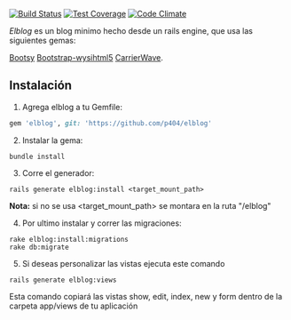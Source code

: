 [![Build Status](https://travis-ci.org/p404/elblog.svg?branch=master)](https://travis-ci.org/p404/elblog)
[![Test Coverage](https://codeclimate.com/github/p404/elblog/badges/coverage.svg)](https://codeclimate.com/github/p404/elblog)
[![Code Climate](https://codeclimate.com/github/p404/elblog/badges/gpa.svg)](https://codeclimate.com/github/p404/elblog)

*Elblog* es un blog minimo hecho desde un rails engine, que usa las siguientes gemas: 

[Bootsy](https://github.com/volmer/bootsy)
[Bootstrap-wysihtml5](https://github.com/jhollingworth/bootstrap-wysihtml5)
[CarrierWave](https://github.com/carrierwaveuploader/carrierwave).


## Instalación

1. Agrega elblog a tu Gemfile:
  ```ruby
  gem 'elblog', git: 'https://github.com/p404/elblog'
  ```

2. Instalar la gema:
  ```console
  bundle install
  ```

3. Corre el generador:
  ```console
  rails generate elblog:install <target_mount_path>
  ```
  
  **Nota:** si no se usa <target_mount_path> se montara en la ruta "/elblog"

4. Por ultimo instalar y correr las migraciones:
  ```console
  rake elblog:install:migrations
  rake db:migrate
  ```
  
5. Si deseas personalizar las vistas ejecuta este comando 
  ```console
  rails generate elblog:views
  ```
  
  Esta comando copiará las vistas show, edit, index, new y form dentro de la carpeta app/views de tu aplicación
